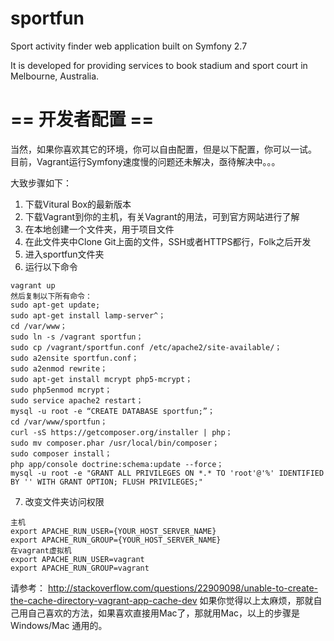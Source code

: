 sportfun
========
Sport activity finder web application built on Symfony 2.7

It is developed for providing services to book stadium and sport court in Melbourne, Australia.

== 开发者配置 ==
========
当然，如果你喜欢其它的环境，你可以自由配置，但是以下配置，你可以一试。
目前，Vagrant运行Symfony速度慢的问题还未解决，亟待解决中。。。

大致步骤如下：
1. 下载Vitural Box的最新版本
2. 下载Vagrant到你的主机，有关Vagrant的用法，可到官方网站进行了解
3. 在本地创建一个文件夹，用于项目文件
4. 在此文件夹中Clone Git上面的文件，SSH或者HTTPS都行，Folk之后开发
5. 进入sportfun文件夹
6. 运行以下命令
```
vagrant up
然后复制以下所有命令：
sudo apt-get update;
sudo apt-get install lamp-server^；
cd /var/www；
sudo ln -s /vagrant sportfun；
sudo cp /vagrant/sportfun.conf /etc/apache2/site-available/；
sudo a2ensite sportfun.conf；
sudo a2enmod rewrite；
sudo apt-get install mcrypt php5-mcrypt；
sudo php5enmod mcrypt；
sudo service apache2 restart；
mysql -u root -e “CREATE DATABASE sportfun;”；
cd /var/www/sportfun；
curl -sS https://getcomposer.org/installer | php；
sudo mv composer.phar /usr/local/bin/composer；
sudo composer install；
php app/console doctrine:schema:update --force；
mysql -u root -e "GRANT ALL PRIVILEGES ON *.* TO 'root'@'%' IDENTIFIED BY '' WITH GRANT OPTION; FLUSH PRIVILEGES;"
```


7. 改变文件夹访问权限
```
主机
export APACHE_RUN_USER={YOUR_HOST_SERVER_NAME}
export APACHE_RUN_GROUP={YOUR_HOST_SERVER_NAME}
在vagrant虚拟机
export APACHE_RUN_USER=vagrant
export APACHE_RUN_GROUP=vagrant
```
请参考： 
http://stackoverflow.com/questions/22909098/unable-to-create-the-cache-directory-vagrant-app-cache-dev
如果你觉得以上太麻烦，那就自己用自己喜欢的方法，如果喜欢直接用Mac了，那就用Mac，以上的步骤是Windows/Mac 通用的。
